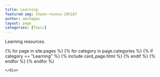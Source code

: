 ```yaml
---
title: Learning
featured-img: shane-rounce-205187
author: amchagas
layout: page
categories: [Topic]
---
```



Learning resources.



<section class="blog">
  <div class="container">
    <div class="post-list" itemscope="" itemtype="http://schema.org/Blog">
      {% for page in site.pages %}
        {% for category in page.categories %}
          {% if category == "Learning" %}
            {% include card_page.html %}
          {% endif %}
        {% endfor %}
      {% endfor %}


    </div>
  </div>
</section>
